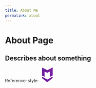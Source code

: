 ```yaml
---
title: About Me
permalink: about
---
```


# About Page

## Describes about something

Reference-style: 
![alt text][logo]

[logo]: icon48.png "Logo Title Text 2"

